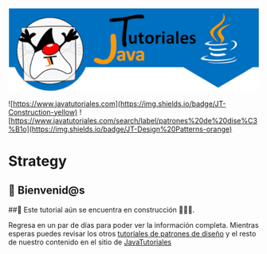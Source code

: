 ![JavaTutoriales](assets/LogoGit.png)

![https://www.javatutoriales.com](https://img.shields.io/badge/JT-Construction-yellow)
![https://www.javatutoriales.com/search/label/patrones%20de%20dise%C3%B1o](https://img.shields.io/badge/JT-Design%20Patterns-orange)


# Strategy

## 👋 Bienvenid@s

##🚧 Este tutorial aún se encuentra en construcción 👨‍🎓🚧.

Regresa en un par de días para poder ver la información completa. Mientras esperas puedes revisar los otros [tutoriales de patrones de diseño](https://www.javatutoriales.com/search/label/patrones%20de%20dise%C3%B1o) y el resto de  nuestro contenido en el sitio de [JavaTutoriales](https://www.javatutoriales.com)